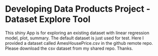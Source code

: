 Developing Data Products Project - Dataset Explore Tool
=========================================================================

This shiny App is for exploring an existing dataset with linear regression model, plot, summary.
The default dataset is just used for test. 
Here I provided a dataset called AmesHousePrice.csv in the github remote repo. 
Please download the csv dataset from my shared repo. Thanks. 
